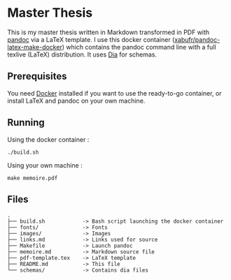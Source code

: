 # Master Thesis

This is my master thesis written in Markdown transformed in PDF with [pandoc](http://pandoc.org/) via a LaTeX template. I use this docker container ([xabufr/pandoc-latex-make-docker](https://github.com/xabufr/pandoc-latex-make-docker)) which contains the pandoc command line with a full texlive (LaTeX) distribution. It uses [Dia](https://wiki.gnome.org/Apps/Dia/) for schemas.

## Prerequisites

You need [Docker](https://www.docker.com/) installed if you want to use the ready-to-go container, or install LaTeX and pandoc on your own machine.

## Running

Using the docker container :

```
./build.sh
```

Using your own machine :

```
make memoire.pdf
```

## Files

```
.
├── build.sh            -> Bash script launching the docker container
├── fonts/              -> Fonts
├── images/             -> Images
├── links.md            -> Links used for source
├── Makefile            -> Launch pandoc
├── memoire.md          -> Markdown source file
├── pdf-template.tex    -> LaTeX template
├── README.md           -> This file
└── schemas/            -> Contains dia files
```
